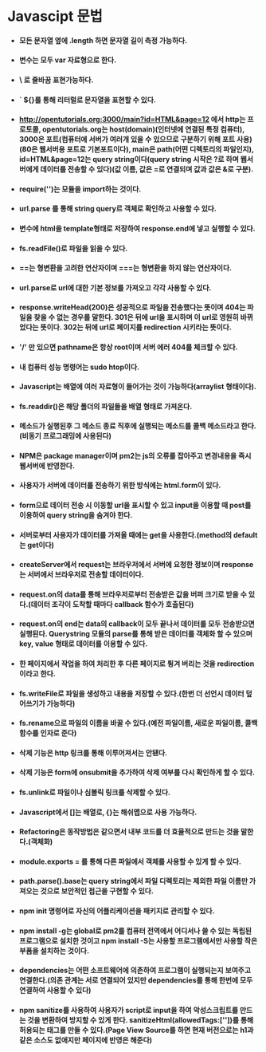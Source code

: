 # Javascipt 문법

- #### 모든 문자열 옆에 .length 하면 문자열 길이 측정 가능하다.

- #### 변수는 모두 var 자료형으로 한다.

- #### \ 로 줄바꿈 표현가능하다.

- #### ` ${}를 통해 리터럴로 문자열을 표현할 수 있다.

- #### http://opentutorials.org:3000/main?id=HTML&page=12 에서 http는 프로토콜, opentutorials.org는 host(domain)(인터넷에 연결된 특정 컴퓨터), 3000은 포트(컴퓨터에 서버가 여러개 있을 수 있으므로 구분하기 위해 포트 사용)(80은 웹서버용 포트로 기본포트이다), main은 path(어떤 디렉토리의 파일인지), id=HTML&page=12는 query string이다(query string 시작은 ?로 하며 웹서버에게 데이터를 전송할 수 있다)(값 이름, 값은 =로 연결되며 값과 값은 &로 구분).

- #### require('')는 모듈을  import하는 것이다.

- #### url.parse 를 통해 string query르 객체로 확인하고 사용할 수 있다.

- #### 변수에 html을 template형태로 저장하여 response.end에 넣고 실행할 수 있다.

- #### fs.readFile()로 파일을 읽을 수 있다.

- #### ==는 형변환을 고려한 연산자이며 ===는 형변환을 하지 않는 연산자이다.

- #### url.parse로 url에 대한 기본 정보를 가져오고 각각 사용할 수 있다.

- #### response.writeHead(200)은 성공적으로 파일을 전송했다는 뜻이며 404는 파일을 찾을 수 없는 경우를 말한다.  301은 뒤에 url을 표시하며 이 url로 영원히 바뀌었다는 뜻이다.  302는 뒤에 url로 페이지를 redirection 시키라는 뜻이다.

- #### '/' 만 있으면 pathname은 항상 root이며 서버 에러 404를 체크할 수 있다.

- #### 내 컴퓨터 성능 명령어는 sudo htop이다.

- #### Javascript는 배열에 여러 자료형이 들어가는 것이 가능하다(arraylist 형태이다).

- #### fs.readdir()은 해당 폴더의 파일들을 배열 형태로 가져온다.

- #### 메소드가 실행된후 그 메소드 종료 직후에 실행되는 메소드를 콜백 메소드라고 한다.(비동기 프로그래밍에 사용된다)

- #### NPM은 package manager이며 pm2는 js의 오류를 잡아주고 변경내용을 즉시 웹서버에 반영한다.

- #### 사용자가 서버에 데이터를 전송하기 위한 방식에는 html.form이 있다.

- #### form으로 데이터 전송 시 이동할 url을 표시할 수 있고 input을 이용할 때 post를 이용하여 query string을 숨겨야 한다.

- #### 서버로부터 사용자가 데이터를 가져올 때에는 get을 사용한다.(method의 default는 get이다)

- #### createServer에서 request는 브라우저에서 서버에 요청한 정보이며 response는 서버에서 브라우저로 전송할 데이터이다.

- #### request.on의 data를 통해 브라우저로부터 전송받은 값을 버퍼 크기로 받을 수 있다.(데이터 조각이 도착할 때마다 callback 함수가 호출된다)

- #### request.on의 end는 data의 callback이 모두 끝나서 데이터를 모두 전송받으면 실행된다.  Querystring 모듈의 parse를 통해 받은 데이터를 객체화 할 수 있으며 key, value 형태로 데이터를 이용할 수 있다.

- #### 한 페이지에서 작업을 하여 처리한 후 다른 페이지로 튕겨 버리는 것을 redirection이라고 한다.

- #### fs.writeFile로 파일을 생성하고 내용을 저장할 수 있다.(한번 더 선언시 데이터 덮어쓰기가 가능하다)

- #### fs.rename으로 파일의 이름을 바꿀 수 있다.(예전 파일이름, 새로운 파일이름, 콜백함수를 인자로 준다)

- #### 삭제 기능은 http 링크를 통해 이루어져서는 안됀다.

- #### 삭제 기능은 form에 onsubmit을 추가하여 삭제 여부를 다시 확인하게 할 수 있다.

- #### fs.unlink로 파일이나 심볼릭 링크를 삭제할 수 있다.

- #### Javascript에서 []는 배열로, {}는 해쉬맵으로 사용 가능하다.

- #### Refactoring은 동작방법은 같으면서 내부 코드를 더 효율적으로 만드는 것을 말한다.(객체화)

- #### module.exports = 를 통해 다른 파일에서 객체를 사용할 수 있게 할 수 있다.

- #### path.parse().base는 query string에서 파일 디렉토리는 제외한 파일 이름만 가져오는 것으로 보안적인 접근을 구현할 수 있다.

- #### npm init 명령어로 자신의 어플리케이션을 패키지로 관리할 수 있다.

- ####  npm install -g는 global로 pm2를 컴퓨터 전역에서 어디서나 쓸 수 있는 독립된 프로그램으로 설치한 것이고 npm install -S는 사용할 프로그램에서만 사용할 작은 부품을 설치하는 것이다.

- #### dependencies는 어떤 소프트웨어에 의존하여 프로그램이 실행되는지 보여주고 연결한다.(의존 관계는 서로 연결되어 있지만 dependencies를 통해 한번에 모두 연결하여 사용할 수 있다)

- #### npm sanitize를 사용하여 사용자가 script로 input을 하여 악성스크립트를 만드는 것을 변환하여 방지할 수 있게 한다. sanitizeHtml(allowedTags:[''])를 통해 허용되는 태그를 만들 수 있다.(Page View Source를 하면 현재 버전으로는 h1과 같은 소스도 없애지만 페이지에 반영은 해준다)